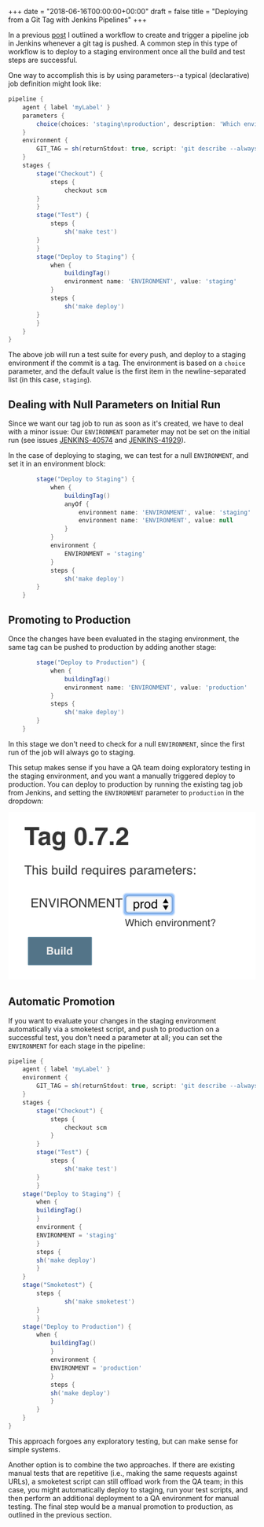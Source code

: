 +++
date = "2018-06-16T00:00:00+00:00"
draft = false
title = "Deploying from a Git Tag with Jenkins Pipelines"
+++

In a previous [post](/post/building-git-tags-with-jenkins) I outlined a workflow to create and trigger a pipeline job in Jenkins whenever a git tag is pushed.  A common step in this type of workflow is to deploy to a staging environment once all the build and test steps are successful.

One way to accomplish this is by using parameters--a typical (declarative) job definition might look like:

```groovy
pipeline {
    agent { label 'myLabel' }
    parameters {
        choice(choices: 'staging\nproduction', description: 'Which environment?', name: 'ENVIRONMENT')
    }
    environment {
        GIT_TAG = sh(returnStdout: true, script: 'git describe --always').trim()
    }
    stages {
        stage("Checkout") {
            steps {
                checkout scm
	    }
        }
        stage("Test") {
            steps {
                sh('make test')
	    }
        }
        stage("Deploy to Staging") {
            when {
                buildingTag()
                environment name: 'ENVIRONMENT', value: 'staging'
            }
            steps {
                sh('make deploy')
	    }
        }
    }
}
```

The above job will run a test suite for every push, and deploy to a staging environment if the commit is a tag.  The environment is based on a `choice` parameter, and the default value is the first item in the newline-separated list (in this case, `staging`).

## Dealing with Null Parameters on Initial Run

Since we want our tag job to run as soon as it's created, we have to deal with a minor issue:  Our `ENVIRONMENT` parameter may not be set on the initial run (see issues [JENKINS-40574](https://issues.jenkins-ci.org/browse/JENKINS-40574) and [JENKINS-41929](https://issues.jenkins-ci.org/browse/JENKINS-41929)).  

In the case of deploying to staging, we can test for a null `ENVIRONMENT`, and set it in an     environment block:

```groovy
        stage("Deploy to Staging") {
            when {
                buildingTag()
                anyOf {
                    environment name: 'ENVIRONMENT', value: 'staging'
                    environment name: 'ENVIRONMENT', value: null
                }
            }
            environment {
                ENVIRONMENT = 'staging'
            }
            steps {
                sh('make deploy')
	    }
	}
```

## Promoting to Production
Once the changes have been evaluated in the staging environment, the same tag can be pushed to production by adding another stage:

```groovy
        stage("Deploy to Production") {
            when {
                buildingTag()
                environment name: 'ENVIRONMENT', value: 'production'
            }
            steps {
                sh('make deploy')
	    }
	}
```

In this stage we don't need to check for a null `ENVIRONMENT`, since the first run of the job will always go to staging.

This setup makes sense if you have a QA team doing exploratory testing in the staging environment, and you want a manually triggered deploy to production.  You can deploy to production by running the existing tag job from Jenkins, and setting the `ENVIRONMENT` parameter to `production` in the dropdown:

![production deploy](/images/jenkins-deployment.png)

## Automatic Promotion
If you want to evaluate your changes in the staging environment automatically via a smoketest script, and push to production on a successful test, you don't need a parameter at all; you can set the `ENVIRONMENT` for each stage in the pipeline:


```groovy
pipeline {
    agent { label 'myLabel' }
    environment {
        GIT_TAG = sh(returnStdout: true, script: 'git describe --always').trim()
    }
    stages {
        stage("Checkout") {
            steps {
                checkout scm
            }
        }
        stage("Test") {
            steps {
                sh('make test')
	    }
        }
	stage("Deploy to Staging") {
	    when {
		buildingTag()
	    }
	    environment {
		ENVIRONMENT = 'staging'
	    }
	    steps {
		sh('make deploy')
	    }
	}
	stage("Smoketest") {
	    steps {
                sh('make smoketest')
	    }
        }
	stage("Deploy to Production") {
	    when {
	        buildingTag()
            }
            environment {
	        ENVIRONMENT = 'production'
            }
            steps {
	        sh('make deploy')
            }
        }
    }
}
```

This approach forgoes any exploratory testing, but can make sense for simple systems.

Another option is to combine the two approaches.  If there are existing manual tests that are repetitive (i.e., making the same requests against URLs), a smoketest script can still offload work from the QA team; in this case, you might automatically deploy to staging, run your test scripts, and then perform an additional deployment to a QA environment for manual testing.  The final step would be a manual promotion to production, as outlined in the previous section.
